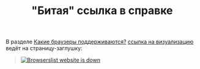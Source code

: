 ﻿---
title: "&quot;Битая&quot; ссылка в справке"
se.owner.user_id: 339283
se.owner.display_name: "nomnoms12"
se.owner.link: "https://ru.meta.stackoverflow.com/users/339283/nomnoms12"
se.link: "https://ru.meta.stackoverflow.com/questions/10916/%d0%91%d0%b8%d1%82%d0%b0%d1%8f-%d1%81%d1%81%d1%8b%d0%bb%d0%ba%d0%b0-%d0%b2-%d1%81%d0%bf%d1%80%d0%b0%d0%b2%d0%ba%d0%b5"
se.question_id: 10916
se.post_type: question
---
<p>В разделе <a href="https://ru.stackoverflow.com/help/browser-support">Какие браузеры поддерживаются?</a> <a href="https://browserl.ist/?q=last%202%20versions%2C%20not%20ie%20%3C%2011%2C%20not%20dead%2C%20not%20op_mini%20all%2C%20not%20baidu%20%3E%200%2C%20not%20and_ff%20%3E%200%2C%20not%20and_qq%20%3E%200%2C%20not%20kaios%20%3E%200%2C%20not%20op_mob%20%3E%200%2C%20not%20ie_mob%20%3E%200%2C%20not%20and_uc%20%3E%200%2C%20not%20Samsung%20%3E%200%2C%20not%20Android%20%3E%200" rel="nofollow noreferrer">ссылка на визуализацию</a> ведёт на страницу-заглушку:</p>
<blockquote>
<p><a href="https://i.stack.imgur.com/IDNSn.png" rel="nofollow noreferrer"><img src="https://i.stack.imgur.com/IDNSn.png" alt="Browserslist website is down" /></a></p>
</blockquote>
